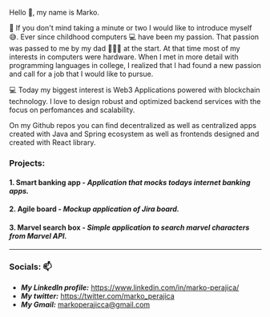  Hello 👋, my name is Marko.
 
 👀 If you don't mind taking a minute or two I would like to introduce myself 😅. Ever since childhood computers 💻 have been my passion. 
 That passion was passed to me by my dad 👱🏻‍♂️ at the start. At that time most of my interests in computers were hardware. 
 When I met in more detail with programming languages in college, I realized that I had found a new passion and call for a job that I would like to pursue. 
 
 💻 Today my biggest interest is Web3 Applications powered with blockchain technology. 
 I love to design robust and optimized backend services with the focus on perfomances and scalability.
 
 On my Github repos you can find decentralized as well as centralized apps created with Java and Spring ecosystem as well as frontends designed and created with React library.
 
 ### Projects: 
   
  #### 1. Smart banking app - ***Application that mocks todays internet banking apps.***
  
  #### 2. Agile board - ***Mockup application of Jira board.***
  
  #### 3. Marvel search box - ***Simple application to search marvel characters from Marvel API.***

***

 ### Socials: 📫 
   - ***My LinkedIn profile:*** https://www.linkedin.com/in/marko-perajica/ 
   - ***My twitter:*** https://twitter.com/marko_perajica
   - ***My Gmail:*** markoperajicca@gmail.com 
